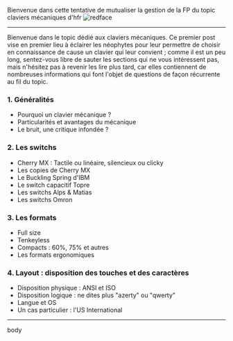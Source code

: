 Bienvenue dans cette tentative de mutualiser la gestion de la FP du topic claviers mécaniques d'hfr ![redface](https://forum-images.hardware.fr/icones/redface.gif)

---

Bienvenue dans le topic dédié aux claviers mécaniques. Ce premier post vise en premier lieu à éclairer les néophytes pour leur permettre de choisir en connaissance de cause un clavier qui leur convient ; comme il est un peu long, sentez-vous libre de sauter les sections qui ne vous intéressent pas, mais n'hésitez pas à revenir les lire plus tard, car elles contiennent de nombreuses informations qui font l'objet de questions de façon récurrente au fil du topic.
 


### 1. Généralités
* Pourquoi un clavier mécanique ?
* Particularités et avantages du mécanique
* Le bruit, une critique infondée ?
 

### 2. Les switchs
* Cherry MX : Tactile ou linéaire, silencieux ou clicky
* Les copies de Cherry MX
* Le Buckling Spring d'IBM
* Le switch capacitif Topre
* Les switchs Alps & Matias
* Les switchs Omron
 

### 3. Les formats
* Full size
* Tenkeyless
* Compacts : 60%, 75% et autres
* Les formats ergonomiques
 

### 4. Layout : disposition des touches et des caractères
* Disposition physique : ANSI et ISO
* Disposition logique : ne dites plus "azerty" ou "qwerty"
* Langue et OS
* Un cas particulier : l'US International

---

body
